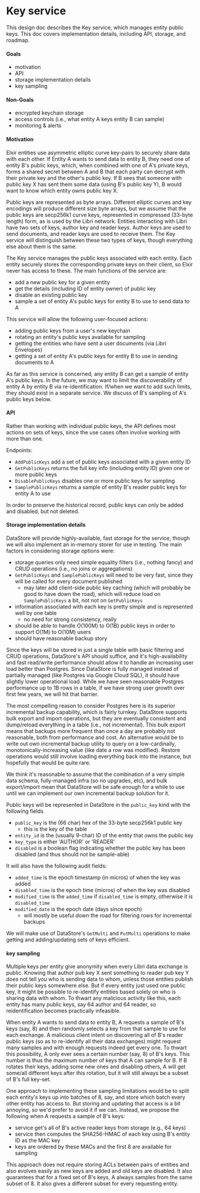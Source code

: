 # Key service

This design doc describes the Key service, which manages entity public keys. This doc covers implementation details, including API, storage, and roadmap.

#### Goals

- motivation
- API
- storage implementation details
- key sampling

#### Non-Goals

- encrypted keychain storage
- access controls (i.e., what entity A keys entity B can sample)
- monitoring & alerts

#### Motivation

Elxir entities use asymmetric elliptic curve key-pairs to securely share data with each other. If Entity A wants to send data to entity B, they need one of entity B's public keys, which, when combined with one of A's private keys, forms a shared secret between A and B that each party can decrypt with their private key and the other's public key. If B sees that someone with public key X has sent them some data (using B's public key Y), B would want to know which entity owns public key X.

Public keys are represented as byte arrays. Different elliptic curves and key encodings will produce different size byte arrays, but we assume that the public keys are secp256k1 curve keys, represented in compressed (33-byte length) form, as is used by the Libri network. Entities interacting with Libri have two sets of keys, author key and reader keys. Author keys are used to send documents, and reader keys are used to receive them. The Key service will distinguish between these two types of keys, though everything else about them is the same.

The Key service manages the public keys associated with each entity. Each entity securely stores the corresponding private keys on their client, so Elxir never has access to these. The main functions of the service are:
- add a new public key for a given entity
- get the details (including ID of entity owner) of public key
- disable an existing public key
- sample a set of entity A's public keys for entity B to use to send data to A

This service will allow the following user-focused actions:
- adding public keys from a user's new keychain
- rotating an entity's public keys available for sampling
- getting the entities who have sent a user documents (via Libri Envelopes)
- getting a set of entity A's public keys for entity B to use in sending documents to A

As far as this service is concerned, any entity B can get a sample of entity A's public keys. In the future, we may want to limit the discoverability of entity A by entity B via re-identification. If/when we want to add such limits, they should exist in a separate service. We discuss of B's sampling of A's public keys below.

#### API

Rather than working with individual public keys, the API defines most actions on sets of keys, since the use cases often involve working with more than one.

Endpoints:
- `AddPublicKeys` add a set of public keys associated with a given entity ID
- `GetPublicKeys` returns the full key info (including entity ID) given one or more public keys
- `DisablePublicKeys` disables one or more public keys for sampling
- `SamplePublicKeys` returns a sample of entity B's reader public keys for entity A to use

In order to preserve the historical record, public keys can only be added and disabled, but not deleted.

#### Storage implementation details

DataStore will provide highly-available, fast storage for the service, though we will also implement an in-memory storer for use in testing. The main factors in considering storage options were:
- storage queries only need simple equality filters (i.e., nothing fancy) and CRUD operations (i.e., no joins or aggregations)
- `GetPublicKeys` and `SamplePublicKeys` will need to be very fast, since they will be called for every document published
	- may later add client-side public key caching (which will probably be good to have down the road), which will reduce load on `SamplePublicKeys` a bit, not not on `GetPublicKeys`
- information associated with each key is pretty simple and is represented well by one table
	- no need for strong consistency, really
- should be able to handle O(100M) to O(1B) public keys in order to support O(1M) to O(10M) users
- should have reasonable backup story

Since the keys will be stored in just a single table with basic filtering and CRUD operations, DataStore's API should suffice, and it's high-availability and fast read/write performance should allow it to handle an increasing user load better than Postgres. Since DataStore is fully managed instead of partially managed (like Postgres via Google Cloud SQL), it should have slightly lower operational load. While we have seen reasonable Postgres performance up to 1B rows in a table, if we have strong user growth over first few years, we will hit that barrier.

The most compelling reason to consider Postgres here is its superior incremental backup capability, which is fairly turnkey. DataStore supports bulk export and import operations, but they are eventually consistent and dump/reload everything in a table (i.e., not incremental). This bulk export means that backups more frequent than once a day are probably not reasonable, both from performance and cost. An alternative would be to write out own incremental backup utility to query on a low-cardinally, monotonically-increasing value (like date a row was modified). Restore operations would still involve loading everything back into the instance, but hopefully that would be quite rare.

We think it's reasonable to assume that the combination of a very simple data schema, fully-managed infra (so no upgrades, etc), and bulk export/import mean that DataStore will be safe enough for a while to use until we can implement our own incremental backup solution for it.

Public keys will be represented in DataStore in the `public_key` kind with the following fields
- `public_key` is the (66 char) hex of the 33-byte secp256k1 public key
	- this is the key of the table
- `entity_id` is the (usually 9-char) ID of the entity that owns the public key
- `key_type` is either 'AUTHOR' or 'READER'
- `disabled` is a boolean flag indicating whether the public key has been disabled (and thus should not be sample-able)

It will also have the following audit fields:
- `added_time` is the epoch timestamp (in micros) of when the key was added
- `disabled_time` is the epoch time (micros) of when the key was disabled
- `modified_time` is the `added_time` if `disabled_time` is empty, otherwise it is `disabled_time`
- `modified_date` is the epoch date (days since epoch)
	- will mostly be useful down the road for filtering rows for incremental backups

We will make use of DataStore's `GetMulti` and `PutMulti` operations to make getting and adding/updating sets of keys efficient.

#### key sampling

Multiple keys per entity give anonymity when every Libri data exchange is public. Knowing that author pub key X sent something to reader pub key Y does not tell you who is sending data to whom, unless those entities publish their public keys somewhere else. But if every entity just used one public key, it might be possible to re-identify entities based solely on who is sharing data with whom. To thwart any malicious activity like this, each entity has many public keys, say 64 author and 64 reader, so reidentification becomes practically infeasible. 

When entity A wants to send data to entity B, A requests a sample of B's keys (say, 8) and then randomly selects a key from that sample to use for each exchange. A malicious client intent on discovering all of B's reader public keys (so as to re-identify all their data exchanges) might request many samples and with enough requests indeed get every one. To thwart this possibility, A only ever sees a certain number (say, 8) of B's keys. This number is thus the maximum number of keys that A can sample for B. If B rotates their keys, adding some new ones and disabling others, A will get some/all different keys after this rotation, but it will still always be a subset of B's full key-set.

One approach to implementing these sampling limitations would be to split each entity's keys up into batches of 8, say, and store which batch every other entity has access to. But storing and updating that access is a bit annoying, so we'd prefer to avoid it if we can. Instead, we propose the following when A requests a sample of B's keys:
- service get's all of B's active reader keys from storage (e.g., 64 keys)
- service then computes the SHA256-HMAC of each key using B's entity ID as the MAC key
- keys are ordered by these MACs and the first 8 are available for sampling

This approach does not require storing ACLs between pairs of entities and also evolves easily as new keys are added and old keys are disabled. It also guarantees that for a fixed set of B's keys, A always samples from the same subset of 8. It also gives a different subset for every requesting entity.


